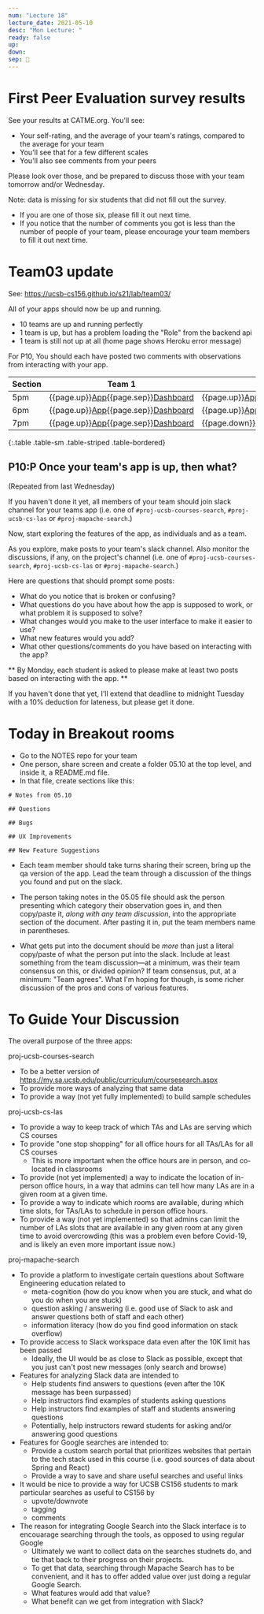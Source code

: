 ```yaml
---
num: "Lecture 18"
lecture_date: 2021-05-10
desc: "Mon Lecture: "
ready: false
up: 
down: 
sep: 🔸
---
```


# First Peer Evaluation survey results 

See your results at CATME.org.  You'll see:
* Your self-rating, and the average of your team's ratings, compared to the average for your team
* You'll see that for a few different scales
* You'll also see comments from your peers

Please look over those, and be prepared to discuss those with your team tomorrow and/or Wednesday.

Note: data is missing for six students that did not fill out the survey.  
* If you are one of those six, please fill it out next time.
* If you notice that the number of comments you got is less than the number of people of your team, please encourage your team
  members to fill it out next time.


# Team03 update

See: <https://ucsb-cs156.github.io/s21/lab/team03/>

All of your apps should now be up and running.
* 10 teams are up and running perfectly
* 1 team is up, but has a problem loading the "Role" from the backend api
* 1 team is still not up at all (home page shows Heroku error message)

For P10, You should each have posted two comments with observations from interacting with your app.

| Section | Team 1 | Team 2 | Team 3 | Team 4 |
|---------|--------|--------|--------|--------|
| 5pm | {{page.up}}[App](https://cs156-s21-team-5pm-1-courses.herokuapp.com){{page.sep}}[Dashboard](https://dashboard.heroku.com/apps/cs156-s21-team-5pm-1-courses) | {{page.up}}[App](https://cs156-s21-team-5pm-2-courses.herokuapp.com){{page.sep}}[Dashboard](https://dashboard.heroku.com/apps/cs156-s21-team-5pm-2-courses) | {{page.up}}[App](https://cs156-s21-team-5pm-3-courses.herokuapp.com){{page.sep}}[Dashboard](https://dashboard.heroku.com/apps/cs156-s21-team-5pm-3-courses) | {{page.up}}[App](https://cs156-s21-team-5pm-4-courses.herokuapp.com){{page.sep}}[Dashboard](https://dashboard.heroku.com/apps/cs156-s21-team-5pm-4-courses) | 
| 6pm | {{page.up}}[App](https://cs156-s21-team-6pm-1-las.herokuapp.com){{page.sep}}[Dashboard](https://dashboard.heroku.com/apps/cs156-s21-team-6pm-1-las) | {{page.up}}[App](https://cs156-s21-team-6pm-2-las.herokuapp.com){{page.sep}}[Dashboard](https://dashboard.heroku.com/apps/cs156-s21-team-6pm-2-las) | {{page.up}}[App](https://cs156-s21-team-6pm-3-las.herokuapp.com){{page.sep}}[Dashboard](https://dashboard.heroku.com/apps/cs156-s21-team-6pm-3-las) | {{page.down}}[App](https://cs156-s21-team-6pm-4-las.herokuapp.com){{page.sep}}[Dashboard](https://dashboard.heroku.com/apps/cs156-s21-team-6pm-4-las) | 
| 7pm | {{page.up}}[App](https://cs156-s21-team-7pm-1-mapache.herokuapp.com){{page.sep}}[Dashboard](https://dashboard.heroku.com/apps/cs156-s21-team-7pm-1-mapache) | {{page.down}}[App](https://cs156-s21-team-7pm-2-mapache.herokuapp.com){{page.sep}}[Dashboard](https://dashboard.heroku.com/apps/cs156-s21-team-7pm-2-mapache) | {{page.down}}[App](https://cs156-s21-team-7pm-3-mapache.herokuapp.com){{page.sep}}[Dashboard](https://dashboard.heroku.com/apps/cs156-s21-team-7pm-3-mapache) | {{page.down}}[App](https://cs156-s21-team-7pm-4-mapache.herokuapp.com){{page.sep}}[Dashboard](https://dashboard.heroku.com/apps/cs156-s21-team-7pm-4-mapache) | 
{:.table .table-sm .table-striped .table-bordered}


## P10:P Once your team's app is up, then what?

(Repeated from last Wednesday)

If you haven't done it yet, all members of your team should join slack channel for your teams app (i.e. one of `#proj-ucsb-courses-search`, `#proj-ucsb-cs-las` or `#proj-mapache-search`.)
 
Now, start exploring the features of the app, as individuals and as a team.  

As you explore, make posts to your team's slack channel.  Also monitor the discussions, if any, on the project's channel (i.e. one of `#proj-ucsb-courses-search`, `#proj-ucsb-cs-las` or `#proj-mapache-search`.)

Here are questions that should prompt some posts:
* What do you notice that is broken or confusing?
* What questions do you have about how the app is supposed to work, or what problem it is supposed to solve?
* What changes would you make to the user interface to make it easier to use?
* What new features would you add?
* What other questions/comments do you have based on interacting with the app?


** By Monday, each student is asked to please make at least two posts based on interacting with the app. **

If you haven't done that yet, I'll extend that deadline to midnight Tuesday with a 10% deduction for lateness, but please get it done.


# Today in Breakout rooms

* Go to the NOTES repo for your team
* One person, share screen and create a folder 05.10 at the top level, and inside it, a README.md file.
* In that file, create sections like this:

```
# Notes from 05.10

## Questions

## Bugs 

## UX Improvements

## New Feature Suggestions

```

* Each team member should take turns sharing their screen, bring up the qa version of the app.   Lead the team through a discussion of the things you found and put on the slack.   

* The person taking notes in the 05.05 file should ask the person presenting which category their observation goes in, and then copy/paste it, *along with any team discussion*, into the appropriate section of the document.   After pasting it in, put the team members name in parentheses.

* What gets put into the document should be *more* than just a literal copy/paste of what the person put into the slack.  Include at least something from the team discussion&mdash;at a minimum, was their team consensus on this, or divided opinion?  If team consensus, put, at a minimum: "Team agrees".   What I'm hoping for though, is some richer discussion of the pros and cons of various features.

# To Guide Your Discussion

The overall purpose of the three apps:

proj-ucsb-courses-search
- To be a better version of <https://my.sa.ucsb.edu/public/curriculum/coursesearch.aspx>
- To provide more ways of analyzing that same data
- To provide a way (not yet fully implemented) to build sample schedules

proj-ucsb-cs-las

- To provide a way to keep track of which TAs and LAs are serving which CS courses
- To provide "one stop shopping" for all office hours for all TAs/LAs for all CS courses
  - This is more important when the office hours are in person, and co-located in classrooms
- To provide (not yet implemented) a way to indicate the location of in-person office hours, 
  in a way that admins can tell how many LAs are in a given room at a given time.
- To provide a way to indicate which rooms are available, during which time slots, for TAs/LAs to
  schedule in person office hours.
- To provide a way (not yet implemented) so that admins can limit the number of LAs slots that
  are available in any given room at any given time to avoid overcrowding (this was a problem even 
  before Covid-19, and is likely an even more important issue now.)

proj-mapache-search
- To provide a platform to investigate certain questions about Software Engineering education related to
  - meta-cognition (how do you know when you are stuck, and what do you do when you are stuck)
  - question asking / answering (i.e. good use of Slack to ask and answer questions both of staff and each other)
  - information literacy (how do you find good information on stack overflow)
- To provide access to Slack workspace data even after the 10K limit has been passed
  - Ideally, the UI would be as close to Slack as possible, except that you just can't post new messages (only search and browse)
- Features for analyzing Slack data are intended to 
  * Help students find answers to questions (even after the 10K message has been surpassed)
  * Help instructors find examples of students asking questions
  * Help instructors find examples of staff and students answering questions
  * Potentially, help instructors reward students for asking and/or answering good questions
- Features for Google searches are intended to:
  * Provide a custom search portal that prioritizes websites that pertain to the tech stack used in this course (i.e. good sources
    of data about Spring and React)
  * Provide a way to save and share useful searches and useful links
- It would be nice to provide a way for UCSB CS156 students to mark particular searches as useful to CS156 by
  * upvote/downvote 
  * tagging
  * comments
- The reason for integrating Google Search into the Slack interface is to encouarage searching through the tools, as opposed to using regular Google
  - Ultimately we want to collect data on the searches studnets do, and tie that back to their progress on their projects.
  - To get that data, searching through Mapache Search has to be convenient, and it has to offer added value over just doing a 
    regular Google Search.
  - What features would add that value?
  - What benefit can we get from integration with Slack?
